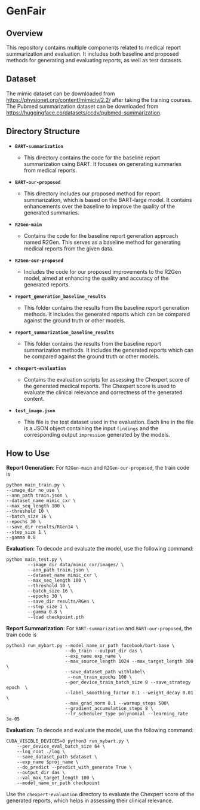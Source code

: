 # GenFair

## Overview

This repository contains multiple components related to medical report summarization and evaluation. It includes both baseline and proposed methods for generating and evaluating reports, as well as test datasets.

## Dataset 
The mimic dataset can be downloaded from https://physionet.org/content/mimiciv/2.2/ after taking the training courses. The Pubmed summarization dataset can be downloaded from https://huggingface.co/datasets/ccdv/pubmed-summarization.

## Directory Structure


- **`BART-summarization`**
  - This directory contains the code for the baseline report summarization using BART. It focuses on generating summaries from medical reports.

- **`BART-our-proposed`**
  - This directory includes our proposed method for report summarization, which is based on the BART-large model. It contains enhancements over the baseline to improve the quality of the generated summaries.

- **`R2Gen-main`**
  - Contains the code for the baseline report generation approach named R2Gen. This serves as a baseline method for generating medical reports from the given data.

- **`R2Gen-our-proposed`**
  - Includes the code for our proposed improvements to the R2Gen model, aimed at enhancing the quality and accuracy of the generated reports.

- **`report_generation_baseline_results`**
  - This folder contains the results from the baseline report generation methods. It includes the generated reports which can be compared against the ground truth or other models.

- **`report_summarization_baseline_results`**
  - This folder contains the results from the baseline report summarization methods. It includes the generated reports which can be compared against the ground truth or other models.

- **`chexpert-evaluation`**
  - Contains the evaluation scripts for assessing the Chexpert score of the generated medical reports. The Chexpert score is used to evaluate the clinical relevance and correctness of the generated content.

- **`test_image.json`**
  - This file is the test dataset used in the evaluation. Each line in the file is a JSON object containing the input `findings` and the corresponding output `impression` generated by the models.



## How to Use

**Report Generation**: For `R2Gen-main` and `R2Gen-our-proposed`, the train code is 

```
python main_train.py \
--image_dir no_use \
--ann_path train.json \
--dataset_name mimic_cxr \
--max_seq_length 100 \
--threshold 10 \
--batch_size 16 \
--epochs 30 \
--save_dir results/RGen14 \
--step_size 1 \
--gamma 0.8 
```


**Evaluation**: To decode and evaluate the model, use the following command:

```
python main_test.py \
        --image_dir data/mimic_cxr/images/ \
        --ann_path train.json \
        --dataset_name mimic_cxr \
        --max_seq_length 100 \
        --threshold 10 \
        --batch_size 16 \
        --epochs 30 \
        --save_dir results/RGen \
        --step_size 1 \
        --gamma 0.8 \
        --load checkpoint.pth

```


**Report Summarization**: For `BART-summarization` and `BART-our-proposed`, the train code is 

```
python3 run_mybart.py --model_name_or_path facebook/bart-base \
                      --do_train --output_dir das \
                      --exp_name exp_name \
                      --max_source_length 1024 --max_target_length 300 \
                      --save_dataset_path withlabel\
                       --num_train_epochs 100 \
                      --per_device_train_batch_size 8 --save_strategy epoch  \
                      --label_smoothing_factor 0.1 --weight_decay 0.01 \
                      --max_grad_norm 0.1 --warmup_steps 500\
                      --gradient_accumulation_steps 8 \
                      --lr_scheduler_type polynomial --learning_rate 3e-05 
```


**Evaluation**: To decode and evaluate the model, use the following command:

```
CUDA_VISIBLE_DEVICES=0 python3 run_mybart.py \
    --per_device_eval_batch_size 64 \
    --log_root ./log \
    --save_dataset_path $dataset \
    --exp_name $proj_name \
    --do_predict --predict_with_generate True \
    --output_dir das \
    --val_max_target_length 100 \
    --model_name_or_path checkpoint

```

Use the `chexpert-evaluation` directory to evaluate the Chexpert score of the generated reports, which helps in assessing their clinical relevance.
